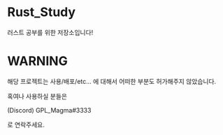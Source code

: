 # Rust_Study
러스트 공부를 위한 저장소입니다!

# WARNING
해당 프로젝트는 사용/배포/etc... 에 대해서 어떠한 부분도
허가해주지 않았습니다.

혹여나 사용하실 분들은

(Discord) GPL_Magma#3333

로 연락주세요.